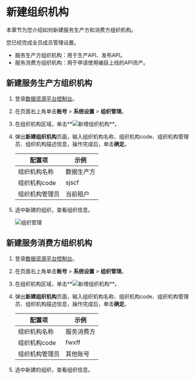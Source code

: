 # 新建组织机构

本章节为您介绍如何新建服务生产方和消费方组织机构。

您已经完成全员成员管理设置。

-   服务生产方组织机构：用于生产API、发布API。
-   服务消费方组织机构：用于申请使用编目上线的API资产。

## 新建服务生产方组织机构

1.  登录[数据资源平台控制台](https://dataq.console.aliyun.com)。

2.  在页面右上角单击**账号** \> **系统设置** \> **组织管理**。

3.  在组织机构区域，单击**![新增组织机构](https://static-aliyun-doc.oss-accelerate.aliyuncs.com/assets/img/zh-CN/4979459951/p162157.png)**。

4.  弹出**新建组织机构**页面，输入组织机构名称、组织机构code、组织机构管理员、组织机构描述信息，操作完成后，单击**确定**。

    |配置项|示例|
    |---|--|
    |组织机构名称|数据生产方|
    |组织机构code|sjscf|
    |组织机构管理员|当前租户|

5.  选中新建的组织，查看组织信息。

    ![组织管理](https://static-aliyun-doc.oss-accelerate.aliyuncs.com/assets/img/zh-CN/1389060161/p207093.png)


## 新建服务消费方组织机构

1.  登录[数据资源平台控制台](https://dataq.console.aliyun.com)。

2.  在页面右上角单击**账号** \> **系统设置** \> **组织管理**。

3.  在组织机构区域，单击**![新增组织机构](https://static-aliyun-doc.oss-accelerate.aliyuncs.com/assets/img/zh-CN/4979459951/p162157.png)**。

4.  弹出**新建组织机构**页面，输入组织机构名称、组织机构code、组织机构管理员、组织机构描述信息，操作完成后，单击**确定**。

    |配置项|示例|
    |---|--|
    |组织机构名称|服务消费方|
    |组织机构code|fwxff|
    |组织机构管理员|其他账号|

5.  选中新建的组织，查看组织信息。


